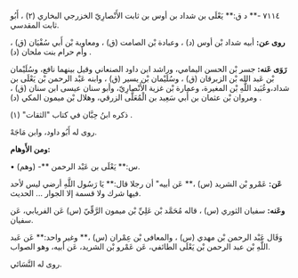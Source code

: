 ٧١١٤ -** د ق:** يَعْلَى بن شداد بن أوس بن ثابت الأَنْصارِيّ الخزرجي البخاري (٢) ، أَبُو ثابت المقدسي.

**روى عن:** أبيه شداد بْن أوس (د) ، وعبادة بْن الصامت (ق) ، ومعاوية بْن أَبي سُفْيَان (ق) ، وأم حرام بنت ملحان (د) .

**رَوَى عَنه:** جسر بْن الحسن اليمامي، وراشد ابن داود الصنعاني وقيل بينهما نافع، وسُلَيْمان بْن عَبد الله بْن الزبرقان (ق) ، وسُلَيْمان بْن يسير (ق) ، وابنه عَبْد الرحمن بْن يَعْلَى بن شداد،وعُبَيد اللَّهِ بْن المغيرة، وعمارة بْن غزية الأَنْصارِيّ، وأبو سنان عيسى ابن سنان (ق) ، ومروان بْن عثمان بن أَبي سَعِيد بن الْمُعَلَّى الزرقي، وهلال بْن ميمون المكي (د) .

ذكره ابنُ حِبَّان في كتاب "الثقات" (١) .

روى له أَبُو داود، وابن مَاجَهْ.

**ومن الأَوهام:**

• (وهم) -** س:** يَعْلَى بن عَبْد الرحمن.

**عَن:** عَمْرو بْن الشريد (س) ،** عَن أبيه" أن رجلا قال:** يَا رَسُول اللَّهِ أرضي ليس لأحد فيها شرك ولا قسمة إلا الجوار ... الحديث.

**وعَنه:** سفيان الثوري (س) ، قاله مُحَمَّد بْن عَلِيِّ بْن ميمون الرَّقِّيّ (س) عَن الفريابي، عَن سفيان.

وَقَال عَبْد الرحمن بْن مهدي (س) ، والمعافى بْن عِمْران (س) ،** وغير واحد:** عَن عَبد اللَّهِ بْن عبد الرحمن بْن يَعْلَى الطائفي، عَن عَمْرو بْن الشريد، عَن أبيه، وهو الصواب.

روى له النَّسَائي.